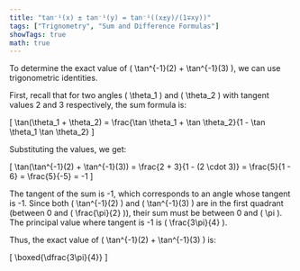 ```yaml
---
title: "tan⁻¹(x) ± tan⁻¹(y) = tan⁻¹((x±y)/(1∓xy))"
tags: ["Trignometry", "Sum and Difference Formulas"]
showTags: true
math: true
---
```




To determine the exact value of \( \tan^{-1}(2) + \tan^{-1}(3) \), we can use trigonometric identities. 

First, recall that for two angles \( \theta_1 \) and \( \theta_2 \) with tangent values 2 and 3 respectively, the sum formula is:

\[
\tan(\theta_1 + \theta_2) = \frac{\tan \theta_1 + \tan \theta_2}{1 - \tan \theta_1 \tan \theta_2}
\]

Substituting the values, we get:

\[
\tan(\tan^{-1}(2) + \tan^{-1}(3)) = \frac{2 + 3}{1 - (2 \cdot 3)} = \frac{5}{1 - 6} = \frac{5}{-5} = -1
\]

The tangent of the sum is -1, which corresponds to an angle whose tangent is -1. Since both \( \tan^{-1}(2) \) and \( \tan^{-1}(3) \) are in the first quadrant (between 0 and \( \frac{\pi}{2} \)), their sum must be between 0 and \( \pi \). The principal value where tangent is -1 is \( \frac{3\pi}{4} \).

Thus, the exact value of \( \tan^{-1}(2) + \tan^{-1}(3) \) is:

\[
\boxed{\dfrac{3\pi}{4}}
\]
